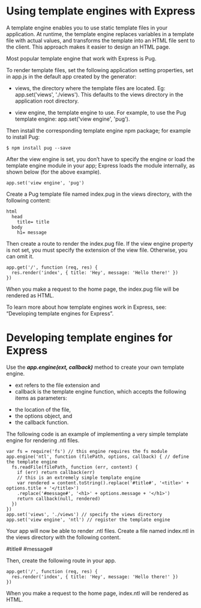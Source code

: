 # Using template engines with Express

A template engine enables you to use static template files in your application. At runtime, the template engine replaces variables in a template file with actual values, and transforms the template into an HTML file sent to the client. This approach makes it easier to design an HTML page.

Most popular template engine that work with Express is Pug.

To render template files, set the following application setting properties, set in app.js in the default app created by the generator:

* views, the directory where the template files are located. Eg: app.set('views', './views'). This defaults to the views directory in the application root directory.

* view engine, the template engine to use. For example, to use the Pug template engine: app.set('view engine', 'pug').

Then install the corresponding template engine npm package; for example to install Pug:

`$ npm install pug --save`

After the view engine is set, you don’t have to specify the engine or load the template engine module in your app; Express loads the module internally, as shown below (for the above example).

`app.set('view engine', 'pug')`

Create a Pug template file named index.pug in the views directory, with the following content:

```
html
  head
    title= title
  body
    h1= message
```

Then create a route to render the index.pug file. If the view engine property is not set, you must specify the extension of the view file. Otherwise, you can omit it.

```
app.get('/', function (req, res) {
  res.render('index', { title: 'Hey', message: 'Hello there!' })
})

```

When you make a request to the home page, the index.pug file will be rendered as HTML.

To learn more about how template engines work in Express, see: “Developing template engines for Express”.

# Developing template engines for Express

Use the ***app.engine(ext, callback)*** method to create your own template engine.

* ext refers to the file extension and
* callback is the template engine function, which accepts the following items as parameters:

- the location of the file,
- the options object, and
- the callback function.

The following code is an example of implementing a very simple template engine for rendering .ntl files.

```
var fs = require('fs') // this engine requires the fs module
app.engine('ntl', function (filePath, options, callback) { // define the template engine
  fs.readFile(filePath, function (err, content) {
    if (err) return callback(err)
    // this is an extremely simple template engine
    var rendered = content.toString().replace('#title#', '<title>' + options.title + '</title>')
    .replace('#message#', '<h1>' + options.message + '</h1>')
    return callback(null, rendered)
  })
})
app.set('views', './views') // specify the views directory
app.set('view engine', 'ntl') // register the template engine
```

Your app will now be able to render .ntl files. Create a file named index.ntl in the views directory with the following content.

#title#
#message#

Then, create the following route in your app.

```
app.get('/', function (req, res) {
  res.render('index', { title: 'Hey', message: 'Hello there!' })
})
```

When you make a request to the home page, index.ntl will be rendered as HTML.




